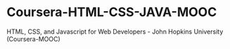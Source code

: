 # Coursera-HTML-CSS-JAVA-MOOC
HTML, CSS, and Javascript for Web Developers - John Hopkins University (Coursera-MOOC)
